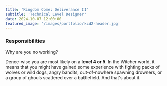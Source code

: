 ```yaml
---
title: 'Kingdom Come: Deliverance II'
subtitle: 'Technical Level Designer'
date: 2024-10-07 12:00:00
featured_image: '/images/portfolio/kcd2-header.jpg'
---
```


### Responsibilities
Why are you no working?

Dence-wise you are most likely on a **level 4 or 5**. In the Witcher world, it means that you might have gained some experience with fighting packs of wolves or wild dogs, angry bandits, out-of-nowhere spawning drowners, or a group of ghouls scattered over a battlefield. And that's about it.